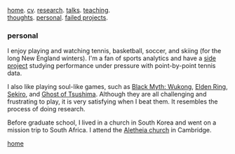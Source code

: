 [home](./). [cv](./assets/files/CV.pdf). [research](./research.md). [talks](./talk.md). [teaching](./teaching.md). <br/>
[thoughts](./thought.md). [personal](./hobby.md). [failed projects](./failed.md).

### personal

I enjoy playing and watching tennis, basketball, soccer, and skiing (for the long New England winters). I'm a fan of sports analytics and have a [side project](/assets/files/tennis_poster.pdf) studying performance under pressure with point-by-point tennis data.

<!--and [basketball](/assets/files/bball.md)
 I like singing too, here's an excerpt of my covering of [Trace (軌跡)](/assets/files/179LincolnSt4.m4a) and [Apocalypse (世界末日)](/assets/files/sjmr.m4a) by [Jay Chou (周杰倫)](https://en.wikipedia.org/wiki/Jay_Chou).-->

I also like playing soul-like games, such as [Black Myth: Wukong](https://en.wikipedia.org/wiki/Black_Myth:_Wukong), [Elden Ring](https://en.wikipedia.org/wiki/Elden_Ring), [Sekiro](https://en.wikipedia.org/wiki/Sekiro:_Shadows_Die_Twice), and [Ghost of Tsushima](https://en.wikipedia.org/wiki/Ghost_of_Tsushima). Although they are all challenging and frustrating to play, it is very satisfying when I beat them. It resembles the process of doing research. 

Before graduate school, I lived in a church in South Korea and went on a mission trip to South Africa. I attend the [Aletheia church](https://www.aletheia.org/) in Cambridge.

[home](./)
